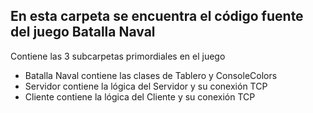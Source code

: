 ## En esta carpeta se encuentra el código fuente del juego Batalla Naval
Contiene las 3 subcarpetas primordiales en el juego
- Batalla Naval contiene las clases de Tablero y ConsoleColors
- Servidor contiene la lógica del Servidor y su conexión TCP
- Cliente contiene la lógica del Cliente y su conexión TCP
